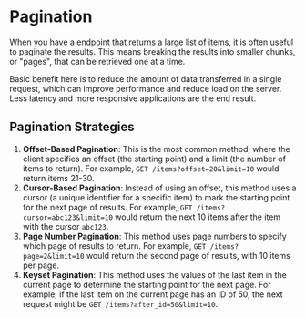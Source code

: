 # Pagination

When you have a endpoint that returns a large list of items, it is often useful to paginate the results. This means breaking the results into smaller chunks, or "pages", that can be retrieved one at a time.

Basic benefit here is to reduce the amount of data transferred in a single request, which can improve performance and reduce load on the server. Less latency and more responsive applications are the end result.

## Pagination Strategies

1. **Offset-Based Pagination**: This is the most common method, where the client specifies an offset (the starting point) and a limit (the number of items to return). For example, `GET /items?offset=20&limit=10` would return items 21-30.
2. **Cursor-Based Pagination**: Instead of using an offset, this method uses a cursor (a unique identifier for a specific item) to mark the starting point for the next page of results. For example, `GET /items?cursor=abc123&limit=10` would return the next 10 items after the item with the cursor `abc123`.
3. **Page Number Pagination**: This method uses page numbers to specify which page of results to return. For example, `GET /items?page=2&limit=10` would return the second page of results, with 10 items per page.
4. **Keyset Pagination**: This method uses the values of the last item in the current page to determine the starting point for the next page. For example, if the last item on the current page has an ID of 50, the next request might be `GET /items?after_id=50&limit=10`.
